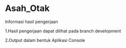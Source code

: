 # Asah_Otak

Informasi hasil pengerjaan

1.Hasil pengerjaan dapat dilihat pada branch development

2.Output dalam bentuk Aplikasi Console
